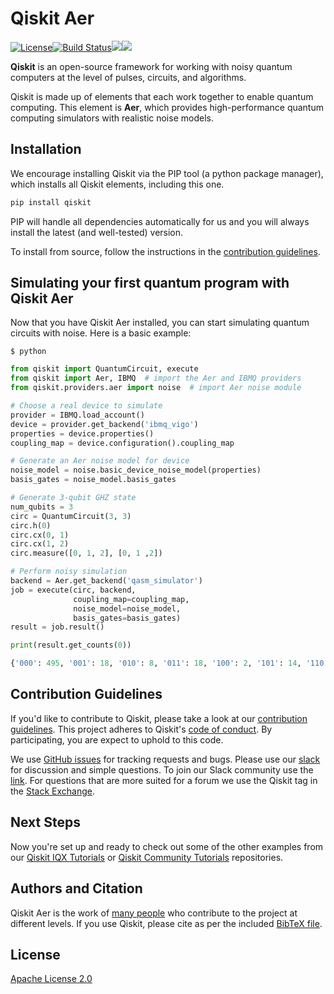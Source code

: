 # Qiskit Aer

[![License](https://img.shields.io/github/license/Qiskit/qiskit-aer.svg?style=popout-square)](https://opensource.org/licenses/Apache-2.0)[![Build Status](https://img.shields.io/travis/com/Qiskit/qiskit-aer/master.svg?style=popout-square)](https://travis-ci.com/Qiskit/qiskit-aer)[![](https://img.shields.io/github/release/Qiskit/qiskit-aer.svg?style=popout-square)](https://github.com/Qiskit/qiskit-aer/releases)[![](https://img.shields.io/pypi/dm/qiskit-aer.svg?style=popout-square)](https://pypi.org/project/qiskit-aer/)

**Qiskit** is an open-source framework for working with noisy quantum computers at the level of pulses, circuits, and algorithms.

Qiskit is made up of elements that each work together to enable quantum computing. This element is **Aer**, which provides high-performance quantum computing simulators with realistic noise models.

## Installation

We encourage installing Qiskit via the PIP tool (a python package manager), which installs all Qiskit elements, including this one.

```bash
pip install qiskit
```

PIP will handle all dependencies automatically for us and you will always install the latest (and well-tested) version.

To install from source, follow the instructions in the [contribution guidelines](https://github.com/Qiskit/qiskit-aer/blob/master/CONTRIBUTING.md).

## Simulating your first quantum program with Qiskit Aer
Now that you have Qiskit Aer installed, you can start simulating quantum circuits with noise. Here is a basic example:

```
$ python
```

```python
from qiskit import QuantumCircuit, execute
from qiskit import Aer, IBMQ  # import the Aer and IBMQ providers
from qiskit.providers.aer import noise  # import Aer noise module

# Choose a real device to simulate
provider = IBMQ.load_account()
device = provider.get_backend('ibmq_vigo')
properties = device.properties()
coupling_map = device.configuration().coupling_map

# Generate an Aer noise model for device
noise_model = noise.basic_device_noise_model(properties)
basis_gates = noise_model.basis_gates

# Generate 3-qubit GHZ state
num_qubits = 3
circ = QuantumCircuit(3, 3)
circ.h(0)
circ.cx(0, 1)
circ.cx(1, 2)
circ.measure([0, 1, 2], [0, 1 ,2])

# Perform noisy simulation
backend = Aer.get_backend('qasm_simulator')
job = execute(circ, backend,
              coupling_map=coupling_map,
              noise_model=noise_model,
              basis_gates=basis_gates)
result = job.result()

print(result.get_counts(0))
```

```python
{'000': 495, '001': 18, '010': 8, '011': 18, '100': 2, '101': 14, '110': 28, '111': 441}
```


## Contribution Guidelines

If you'd like to contribute to Qiskit, please take a look at our
[contribution guidelines](https://github.com/Qiskit/qiskit-aer/blob/master/CONTRIBUTING.md). This project adheres to Qiskit's [code of conduct](https://github.com/Qiskit/qiskit-aer/blob/master/CODE_OF_CONDUCT.md). By participating, you are expect to uphold to this code.

We use [GitHub issues](https://github.com/Qiskit/qiskit-aer/issues) for tracking requests and bugs. Please use our [slack](https://qiskit.slack.com) for discussion and simple questions. To join our Slack community use the [link](https://join.slack.com/t/qiskit/shared_invite/enQtNDc2NjUzMjE4Mzc0LTMwZmE0YTM4ZThiNGJmODkzN2Y2NTNlMDIwYWNjYzA2ZmM1YTRlZGQ3OGM0NjcwMjZkZGE0MTA4MGQ1ZTVmYzk). For questions that are more suited for a forum we use the Qiskit tag in the [Stack Exchange](https://quantumcomputing.stackexchange.com/questions/tagged/qiskit).

## Next Steps

Now you're set up and ready to check out some of the other examples from our
[Qiskit IQX Tutorials](https://github.com/Qiskit/qiskit-iqx-tutorials/tree/master/qiskit/advanced/aer) or [Qiskit Community Tutorials](https://github.com/Qiskit/qiskit-community-tutorials/tree/master/aer) repositories.

## Authors and Citation

Qiskit Aer is the work of [many people](https://github.com/Qiskit/qiskit-aer/graphs/contributors) who contribute
to the project at different levels. If you use Qiskit, please cite as per the included [BibTeX file](https://github.com/Qiskit/qiskit/blob/master/Qiskit.bib).

## License

[Apache License 2.0](LICENSE.txt)
